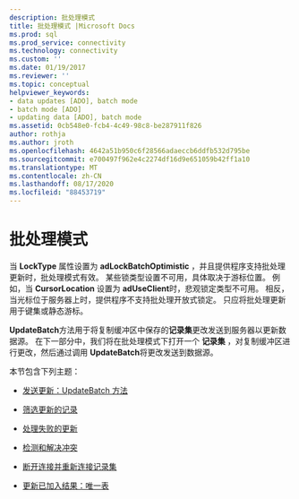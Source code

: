 ```yaml
---
description: 批处理模式
title: 批处理模式 |Microsoft Docs
ms.prod: sql
ms.prod_service: connectivity
ms.technology: connectivity
ms.custom: ''
ms.date: 01/19/2017
ms.reviewer: ''
ms.topic: conceptual
helpviewer_keywords:
- data updates [ADO], batch mode
- batch mode [ADO]
- updating data [ADO], batch mode
ms.assetid: 0cb548e0-fcb4-4c49-98c8-be287911f826
author: rothja
ms.author: jroth
ms.openlocfilehash: 4642a51b950c6f28566adaeccb6ddfb532d795be
ms.sourcegitcommit: e700497f962e4c2274df16d9e651059b42ff1a10
ms.translationtype: MT
ms.contentlocale: zh-CN
ms.lasthandoff: 08/17/2020
ms.locfileid: "88453719"
---
```

# <a name="batch-mode"></a>批处理模式
当 **LockType** 属性设置为 **adLockBatchOptimistic** ，并且提供程序支持批处理更新时，批处理模式有效。 某些锁类型设置不可用，具体取决于游标位置。 例如，当 **CursorLocation** 设置为 **adUseClient**时，悲观锁定类型不可用。 相反，当光标位于服务器上时，提供程序不支持批处理开放式锁定。 只应将批处理更新用于键集或静态游标。  
  
 **UpdateBatch**方法用于将复制缓冲区中保存的**记录集**更改发送到服务器以更新数据源。 在下一部分中，我们将在批处理模式下打开一个 **记录集** ，对复制缓冲区进行更改，然后通过调用 **UpdateBatch**将更改发送到数据源。  
  
 本节包含下列主题：  
  
-   [发送更新：UpdateBatch 方法](../../../ado/guide/data/sending-the-updates-updatebatch-method.md)  
  
-   [筛选更新的记录](../../../ado/guide/data/filtering-for-updated-records.md)  
  
-   [处理失败的更新](../../../ado/guide/data/dealing-with-failed-updates.md)  
  
-   [检测和解决冲突](../../../ado/guide/data/detecting-and-resolving-conflicts.md)  
  
-   [断开连接并重新连接记录集](../../../ado/guide/data/disconnecting-and-reconnecting-the-recordset.md)  
  
-   [更新已加入结果：唯一表](../../../ado/guide/data/updating-joined-results-unique-table.md)
